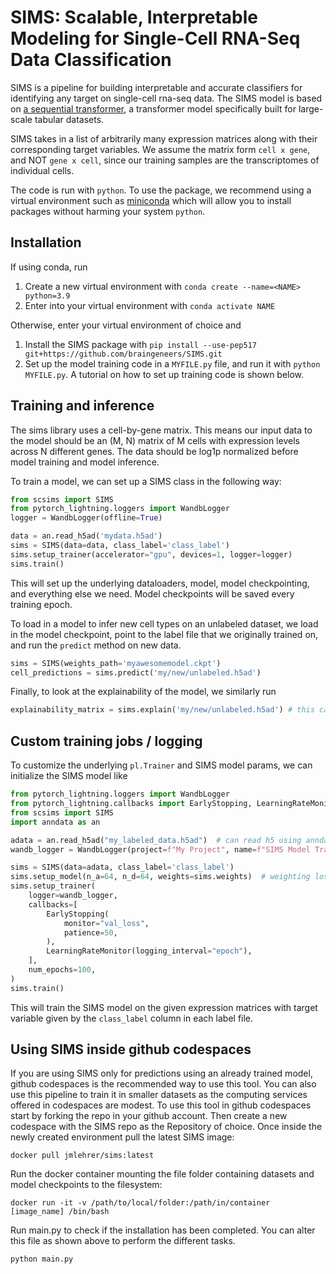 # **SIMS**: Scalable, Interpretable Modeling for Single-Cell RNA-Seq Data Classification

SIMS is a pipeline for building interpretable and accurate classifiers for identifying any target on single-cell rna-seq data. The SIMS model is based on [a sequential transformer](https://arxiv.org/abs/1908.07442), a transformer model specifically built for large-scale tabular datasets.

SIMS takes in a list of arbitrarily many expression matrices along with their corresponding target variables. We assume the matrix form `cell x gene`, and NOT `gene x cell`, since our training samples are the transcriptomes of individual cells.

The code is run with `python`. To use the package, we recommend using a virtual environment such as [miniconda](https://docs.conda.io/en/latest/miniconda.html) which will allow you to install packages without harming your system `python`.  

## Installation
If using conda, run 
1. Create a new virtual environment with `conda create --name=<NAME> python=3.9`
2. Enter into your virtual environment with `conda activate NAME`

Otherwise, enter your virtual environment of choice and
1. Install the SIMS package with `pip install --use-pep517 git+https://github.com/braingeneers/SIMS.git`
2. Set up the model training code in a `MYFILE.py` file, and run it with `python MYFILE.py`. A tutorial on how to set up training code is shown below.

## Training and inference
The sims library uses a cell-by-gene matrix. This means our input data to the model should be 
an (M, N) matrix of M cells with expression levels across N different genes. The data should be log1p normalized before model training and model inference. 

To train a model, we can set up a SIMS class in the following way:

```python 
from scsims import SIMS
from pytorch_lightning.loggers import WandbLogger
logger = WandbLogger(offline=True)

data = an.read_h5ad('mydata.h5ad')
sims = SIMS(data=data, class_label='class_label')
sims.setup_trainer(accelerator="gpu", devices=1, logger=logger)
sims.train()
```

This will set up the underlying dataloaders, model, model checkpointing, and everything else we need. Model checkpoints will be saved every training epoch. 

To load in a model to infer new cell types on an unlabeled dataset, we load in the model checkpoint, point to the label file that we originally trained on, and run the `predict` method on new data.

```python
sims = SIMS(weights_path='myawesomemodel.ckpt')
cell_predictions = sims.predict('my/new/unlabeled.h5ad')
```

Finally, to look at the explainability of the model, we similarly run 
```python
explainability_matrix = sims.explain('my/new/unlabeled.h5ad') # this can also be labeled data, of course 
```

## Custom training jobs / logging
To customize the underlying `pl.Trainer` and SIMS model params, we can initialize the SIMS model like 
```python 
from pytorch_lightning.loggers import WandbLogger
from pytorch_lightning.callbacks import EarlyStopping, LearningRateMonitor
from scsims import SIMS
import anndata as an

adata = an.read_h5ad("my_labeled_data.h5ad")  # can read h5 using anndata as well
wandb_logger = WandbLogger(project=f"My Project", name=f"SIMS Model Training") # set up the logger to log data to Weights and Biases

sims = SIMS(data=adata, class_label='class_label')
sims.setup_model(n_a=64, n_d=64, weights=sims.weights)  # weighting loss inversely proportional by label freq, helps learn rare cell types (recommended)
sims.setup_trainer(
    logger=wandb_logger,
    callbacks=[
        EarlyStopping(
            monitor="val_loss",
            patience=50,
        ),
        LearningRateMonitor(logging_interval="epoch"),
    ],
    num_epochs=100,
)
sims.train()
```
This will train the SIMS model on the given expression matrices with target variable given by the `class_label` column in each label file.

## Using SIMS inside github codespaces
If you are using SIMS only for predictions using an already trained model, github codespaces is the recommended way to use this tool. You can also use this pipeline to train it in smaller datasets as the computing services offered in codespaces are modest.
To use this tool in github codespaces start by forking the repo in your github account. Then create a new codespace with the SIMS repo as the Repository of choice.
Once inside the newly created environment pull the latest SIMS image:
```docker
docker pull jmlehrer/sims:latest
```
Run the docker container mounting the file folder containing datasets and model checkpoints to the filesystem:
```docker
docker run -it -v /path/to/local/folder:/path/in/container [image_name] /bin/bash
```
Run main.py to check if the installation has been completed. You can alter this file as shown above to perform the different tasks.
```bash
python main.py
```
